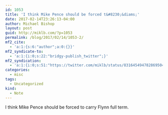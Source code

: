 ```yaml
---
id: 1053
title: 'I think Mike Pence should be forced t&#8230;&diams;'
date: 2017-02-14T23:26:13-04:00
author: Michael Bishop
layout: post
guid: http://miklb.com/?p=1053
permalink: /blog/2017/02/14/1053-2/
mf2_cite:
  - 'a:1:{s:6:"author";a:0:{}}'
mf2_syndicate-to:
  - 'a:1:{i:0;s:22:"bridgy-publish_twitter";}'
mf2_syndication:
  - 'a:1:{i:0;s:51:"https://twitter.com/miklb/status/831645494782869504";}'
categories:
  - misc
tags:
  - Uncategorized
kind:
  - Note
---
```

I think Mike Pence should be forced to carry Flynn full term.